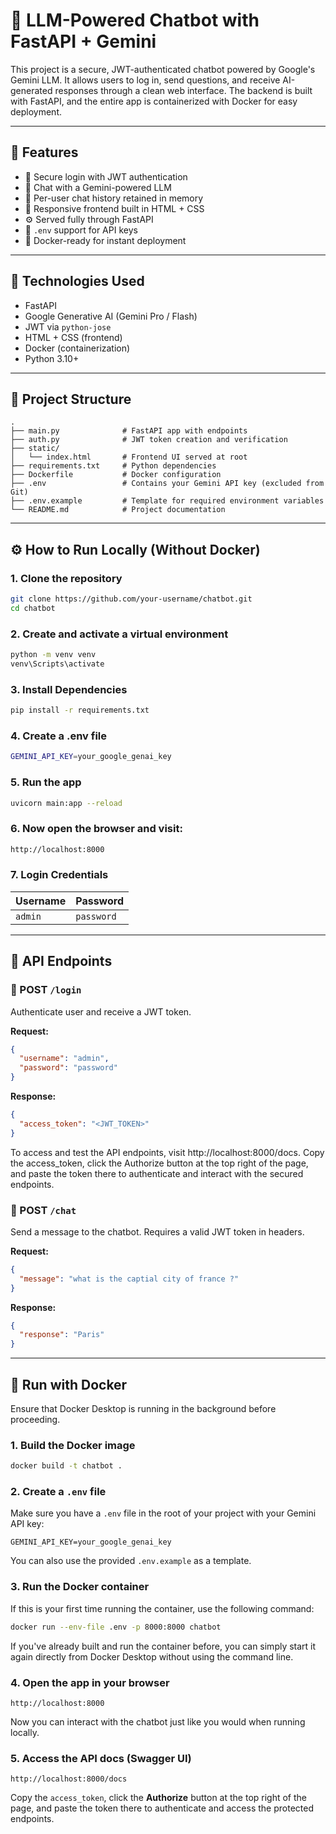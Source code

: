 # 🤖 LLM-Powered Chatbot with FastAPI + Gemini

This project is a secure, JWT-authenticated chatbot powered by Google's Gemini LLM. It allows users to log in, send questions, and receive AI-generated responses through a clean web interface. The backend is built with FastAPI, and the entire app is containerized with Docker for easy deployment.

---

## 🚀 Features

- 🔐 Secure login with JWT authentication  
- 🤖 Chat with a Gemini-powered LLM  
- 🧠 Per-user chat history retained in memory  
- 🎨 Responsive frontend built in HTML + CSS  
- ⚙️ Served fully through FastAPI  
- 🔑 `.env` support for API keys  
- 🐳 Docker-ready for instant deployment  

---

## 🧰 Technologies Used

- FastAPI  
- Google Generative AI (Gemini Pro / Flash)  
- JWT via `python-jose`  
- HTML + CSS (frontend)  
- Docker (containerization)  
- Python 3.10+  

---

## 📁 Project Structure

```
.
├── main.py              # FastAPI app with endpoints
├── auth.py              # JWT token creation and verification
├── static/
│   └── index.html       # Frontend UI served at root
├── requirements.txt     # Python dependencies
├── Dockerfile           # Docker configuration
├── .env                 # Contains your Gemini API key (excluded from Git)
├── .env.example         # Template for required environment variables
└── README.md            # Project documentation

```

---

## ⚙️ How to Run Locally (Without Docker)

### 1. Clone the repository

```bash
git clone https://github.com/your-username/chatbot.git
cd chatbot
```

### 2. Create and activate a virtual environment

```bash
python -m venv venv
venv\Scripts\activate
```

### 3. Install Dependencies

```bash
pip install -r requirements.txt
```

### 4. Create a .env file

```bash
GEMINI_API_KEY=your_google_genai_key
```

### 5. Run the app

```bash
uvicorn main:app --reload
```

### 6. Now open the browser and visit:

```bash
http://localhost:8000
```

### 7. Login Credentials

| Username | Password   |
| -------- | ---------- |
| `admin`  | `password` |

---

## 💬 API Endpoints

### 🔑 POST `/login`

Authenticate user and receive a JWT token.

**Request:**

```json
{
  "username": "admin",
  "password": "password"
}
```

**Response:**

```json
{
  "access_token": "<JWT_TOKEN>"
}
```

To access and test the API endpoints, visit http://localhost:8000/docs. Copy the access_token, click the Authorize button at the top right of the page, and paste the token there to authenticate and interact with the secured endpoints.

### 💬 POST `/chat`

Send a message to the chatbot. Requires a valid JWT token in headers.

**Request:**

```json
{
  "message": "what is the captial city of france ?"
}
```

**Response:**

```json
{
  "response": "Paris"
}
```
---

## 🐳 Run with Docker

Ensure that Docker Desktop is running in the background before proceeding.

### 1. Build the Docker image

```bash
docker build -t chatbot .
```

### 2. Create a `.env` file

Make sure you have a `.env` file in the root of your project with your Gemini API key:

```
GEMINI_API_KEY=your_google_genai_key
```

You can also use the provided `.env.example` as a template.

### 3. Run the Docker container

If this is your first time running the container, use the following command:

```bash
docker run --env-file .env -p 8000:8000 chatbot
```

If you've already built and run the container before, you can simply start it again directly from Docker Desktop without using the command line.


### 4. Open the app in your browser

```
http://localhost:8000
```

Now you can interact with the chatbot just like you would when running locally.

### 5. Access the API docs (Swagger UI)

```
http://localhost:8000/docs
```

Copy the `access_token`, click the **Authorize** button at the top right of the page, and paste the token there to authenticate and access the protected endpoints.


